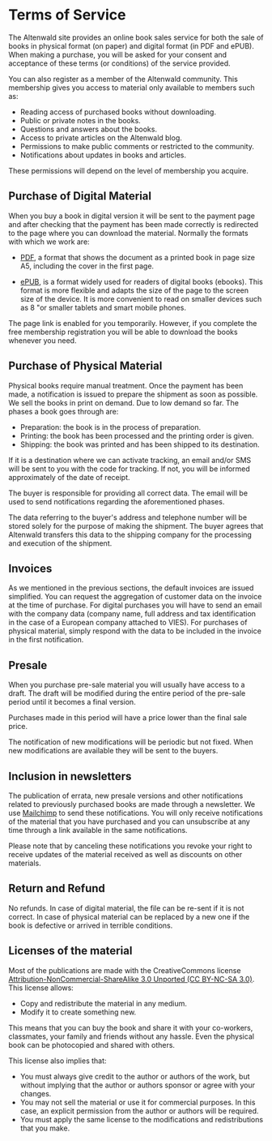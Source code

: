 Terms of Service
================

The Altenwald site provides an online book sales service for both the sale of books in physical format (on paper) and digital format (in PDF and ePUB). When making a purchase, you will be asked for your consent and acceptance of these terms (or conditions) of the service provided.

You can also register as a member of the Altenwald community. This membership gives you access to material only available to members such as:

- Reading access of purchased books without downloading.
- Public or private notes in the books.
- Questions and answers about the books.
- Access to private articles on the Altenwald blog.
- Permissions to make public comments or restricted to the community.
- Notifications about updates in books and articles.

These permissions will depend on the level of membership you acquire.

## Purchase of Digital Material

When you buy a book in digital version it will be sent to the payment page and after checking that the payment has been made correctly is redirected to the page where you can download the material. Normally the formats with which we work are:

- [PDF](https://en.wikipedia.org/wiki/PDF), a format that shows the document as a printed book in page size A5, including the cover in the first page.

- [ePUB](https://en.wikipedia.org/wiki/EPUB), is a format widely used for readers of digital books (ebooks). This format is more flexible and adapts the size of the page to the screen size of the device. It is more convenient to read on smaller devices such as 8 "or smaller tablets and smart mobile phones.

The page link is enabled for you temporarily. However, if you complete the free membership registration you will be able to download the books whenever you need.

## Purchase of Physical Material

Physical books require manual treatment. Once the payment has been made, a notification is issued to prepare the shipment as soon as possible. We sell the books in print on demand. Due to low demand so far. The phases a book goes through are:

- Preparation: the book is in the process of preparation.
- Printing: the book has been processed and the printing order is given.
- Shipping: the book was printed and has been shipped to its destination.

If it is a destination where we can activate tracking, an email and/or SMS will be sent to you with the code for tracking. If not, you will be informed approximately of the date of receipt.

The buyer is responsible for providing all correct data. The email will be used to send notifications regarding the aforementioned phases.

The data referring to the buyer's address and telephone number will be stored solely for the purpose of making the shipment. The buyer agrees that Altenwald transfers this data to the shipping company for the processing and execution of the shipment.

## Invoices

As we mentioned in the previous sections, the default invoices are issued simplified. You can request the aggregation of customer data on the invoice at the time of purchase. For digital purchases you will have to send an email with the company data (company name, full address and tax identification in the case of a European company attached to VIES). For purchases of physical material, simply respond with the data to be included in the invoice in the first notification.

## Presale

When you purchase pre-sale material you will usually have access to a draft. The draft will be modified during the entire period of the pre-sale period until it becomes a final version.

Purchases made in this period will have a price lower than the final sale price.

The notification of new modifications will be periodic but not fixed. When new modifications are available they will be sent to the buyers.

## Inclusion in newsletters

The publication of errata, new presale versions and other notifications related to previously purchased books are made through a newsletter. We use [Mailchimp](https://mailchimp.com/) to send these notifications. You will only receive notifications of the material that you have purchased and you can unsubscribe at any time through a link available in the same notifications.

Please note that by canceling these notifications you revoke your right to receive updates of the material received as well as discounts on other materials.

## Return and Refund

No refunds. In case of digital material, the file can be re-sent if it is not correct. In case of physical material can be replaced by a new one if the book is defective or arrived in terrible conditions.

## Licenses of the material

Most of the publications are made with the CreativeCommons license [Attribution-NonCommercial-ShareAlike 3.0 Unported (CC BY-NC-SA 3.0)](https://creativecommons.org/licenses/by-nc-sa/3.0/). This license allows:

- Copy and redistribute the material in any medium.
- Modify it to create something new.

This means that you can buy the book and share it with your co-workers, classmates, your family and friends without any hassle. Even the physical book can be photocopied and shared with others.

This license also implies that:

- You must always give credit to the author or authors of the work, but without implying that the author or authors sponsor or agree with your changes.
- You may not sell the material or use it for commercial purposes. In this case, an explicit permission from the author or authors will be required.
- You must apply the same license to the modifications and redistributions that you make.
